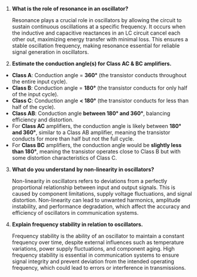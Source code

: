 

1. **What is the role of resonance in an oscillator?**  
   
    Resonance plays a crucial role in oscillators by allowing the circuit to sustain continuous oscillations at a specific frequency. It occurs when the inductive and capacitive reactances in an LC circuit cancel each other out, maximizing energy transfer with minimal loss. This ensures a stable oscillation frequency, making resonance essential for reliable signal generation in oscillators.
    
2. **Estimate the conduction angle(s) for Class AC & BC amplifiers.**

- **Class A**: Conduction angle = **360°** (the transistor conducts throughout the entire input cycle).
- **Class B**: Conduction angle = **180°** (the transistor conducts for only half of the input cycle).
- **Class C**: Conduction angle **< 180°** (the transistor conducts for less than half of the cycle).
- **Class AB**: Conduction angle **between 180° and 360°**, balancing efficiency and distortion.
- For **Class AC** amplifiers, the conduction angle is likely between **180° and 360°**, similar to a Class AB amplifier, meaning the transistor conducts for more than half but not the full cycle.
- For **Class BC** amplifiers, the conduction angle would be **slightly less than 180°**, meaning the transistor operates close to Class B but with some distortion characteristics of Class C.

3. **What do you understand by non-linearity in oscillators?**  
   
    Non-linearity in oscillators refers to deviations from a perfectly proportional relationship between input and output signals. This is caused by component limitations, supply voltage fluctuations, and signal distortion. Non-linearity can lead to unwanted harmonics, amplitude instability, and performance degradation, which affect the accuracy and efficiency of oscillators in communication systems.
    
2. **Explain frequency stability in relation to oscillators.**  
   
    Frequency stability is the ability of an oscillator to maintain a constant frequency over time, despite external influences such as temperature variations, power supply fluctuations, and component aging. High frequency stability is essential in communication systems to ensure signal integrity and prevent deviation from the intended operating frequency, which could lead to errors or interference in transmissions.